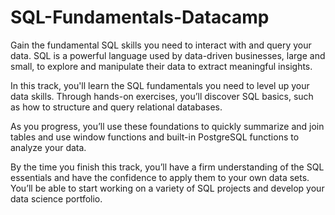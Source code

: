# SQL-Fundamentals-Datacamp

Gain the fundamental SQL skills you need to interact with and query your data. SQL is a powerful language used by data-driven businesses, large and small, to explore and manipulate their data to extract meaningful insights. 

In this track, you'll learn the SQL fundamentals you need to level up your data skills. Through hands-on exercises, you’ll discover SQL basics, such as how to structure and query relational databases. 

As you progress, you’ll use these foundations to quickly summarize and join tables and use window functions and built-in PostgreSQL functions to analyze your data.

By the time you finish this track, you’ll have a firm understanding of the SQL essentials and have the confidence to apply them to your own data sets. You’ll be able to start working on a variety of SQL projects and develop your data science portfolio.

